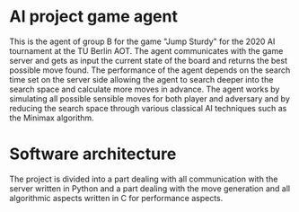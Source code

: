 AI project game agent
======================

This is the agent of group B for the game "Jump Sturdy" for the 2020 AI tournament at the TU Berlin AOT.
The agent communicates with the game server and gets as input the current state of the board and returns the best possible move found.
The performance of the agent depends on the search time set on the server side allowing the agent to search deeper into the search space and calculate more moves in advance.
The agent works by simulating all possible sensible moves for both player and adversary and by reducing the search space through various classical AI techniques such as the Minimax algorithm.

# Software architecture

The project is divided into a part dealing with all communication with the server written in Python and a part dealing with the move generation and all algorithmic aspects written in C for performance aspects.

